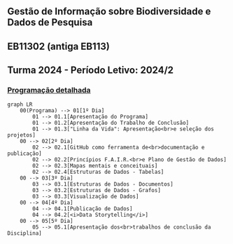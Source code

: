 ## Gestão de Informação sobre Biodiversidade e Dados de Pesquisa
## EB11302 (antiga EB113)
## Turma 2024 - Período Letivo: 2024/2

### [Programação detalhada](https://github.com/edalcin/eb11302/blob/main/2024/programacao.md)

```mermaid
graph LR
    00(Programa) --> 01[1º Dia]
        01 --> 01.1[Apresentação do Programa]
        01 --> 01.2[Apresentação do Trabalho de Conclusão]
        01 --> 01.3["Linha da Vida": Apresentação<br>e seleção dos projetos]
    00 --> 02[2º Dia] 
        02 --> 02.1[GitHub como ferramenta de<br>documentação e publicação]
        02 --> 02.2[Princípios F.A.I.R.<br>e Plano de Gestão de Dados]
        02 --> 02.3[Mapas mentais e conceituais]
        02 --> 02.4[Estruturas de Dados - Tabelas]
    00 --> 03[3º Dia]
        03 --> 03.1[Estruturas de Dados - Documentos]
        03 --> 03.2[Estruturas de Dados - Grafos]
        03 --> 03.3[Visualização de Dados]
    00 --> 04[4º Dia]
        04 --> 04.1[Publicação de Dados]
        04 --> 04.2[<i>Data Storytelling</i>]
    00 --> 05[5º Dia]
        05 --> 05.1[Apresentação dos<br>trabalhos de conclusão da Disciplina]
```